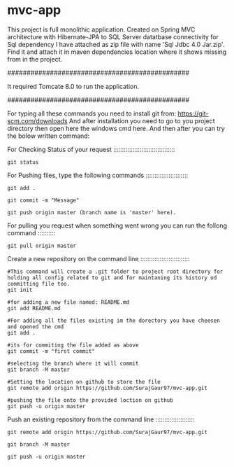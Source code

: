 # mvc-app
This project is full monolithic application. Created on Spring MVC architecture with Hibernate-JPA to SQL Server datatbase connectivity for Sql dependency I have attached as zip file with name 'Sql Jdbc 4.0 Jar.zip'. Find it and attach it in maven dependencies location where it shows missing from in the project.

###############################################

It required Tomcate 8.0 to run the application.

###############################################

For typing all these commands you need to install git from: https://git-scm.com/downloads
And after installation you need to go to you project directory then open here the windows cmd here.
And then after you can try the bolow written command:

For Checking Status of your request :::::::::::::::::::::::::::::::::::

    git status

For Pushing files, type the following commands ::::::::::::::::::::::::

    git add .

    git commit -m "Message"

    git push origin master (branch name is 'master' here).

For pulling you request when something went wrong you can run the follong command ::::::::::

    git pull origin master



Create a new repository on the command line ::::::::::::::::::::::::::::

    #This command will create a .git folder to project root directory for holding all config related to git and for maintaning its history od committing file too.
    git init

    #for adding a new file named: README.md
    git add README.md

    #For adding all the files existing im the dorectory you have cheesen and opened the cmd
    git add .

    #its for commiting the file added as above
    git commit -m "first commit"

    #selecting the branch where it will commit
    git branch -M master

    #Setting the location on github to store the file
    git remote add origin https://github.com/SurajGaur97/mvc-app.git

    #pushing the file onto the provided loction on github
    git push -u origin master
    
    
Push an existing repository from the command line ::::::::::::::::::::::

    git remote add origin https://github.com/SurajGaur97/mvc-app.git
    
    git branch -M master
    
    git push -u origin master
